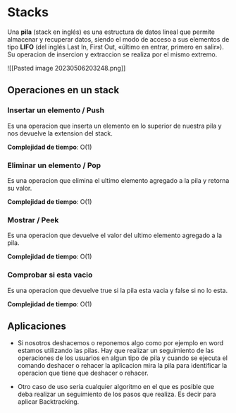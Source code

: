 # Stacks

Una **pila** (stack en inglés) es una estructura de datos lineal que permite almacenar y recuperar datos, siendo el modo de acceso a sus elementos de tipo **LIFO** (del inglés Last In, First Out, «último en entrar, primero en salir»). Su operacion de insercion y extraccion se realiza por el mismo extremo.

![[Pasted image 20230506203248.png]]

## Operaciones en un stack

### Insertar un elemento / Push

Es una operacion que inserta un elemento en lo superior de nuestra pila y  nos devuelve la extension del stack.

**Complejidad de tiempo**: O(1)

### Eliminar un elemento / Pop

Es una operacion que elimina el ultimo elemento agregado a la pila y retorna su valor.

**Complejidad de tiempo**: O(1)

### Mostrar / Peek

Es una operacion que devuelve el valor del ultimo elemento agregado a la pila.

**Complejidad de tiempo**: O(1)

### Comprobar si esta vacio

Es una operacion que devuelve true si la pila esta vacia y false si no lo esta.
 
**Complejidad de tiempo**: O(1)

## Aplicaciones

* Si nosotros deshacemos o reponemos algo como por ejemplo en word estamos utilizando las pilas. Hay que realizar un seguimiento de las operaciones de los usuarios en algun tipo de pila y cuando se ejecuta el comando deshacer o rehacer la aplicacion mira la pila para identificar la operacion que tiene que deshacer o rehacer.

* Otro caso de uso seria cualquier algoritmo en el que es posible que deba realizar un seguimiento de los pasos que realiza. Es decir para aplicar Backtracking.
